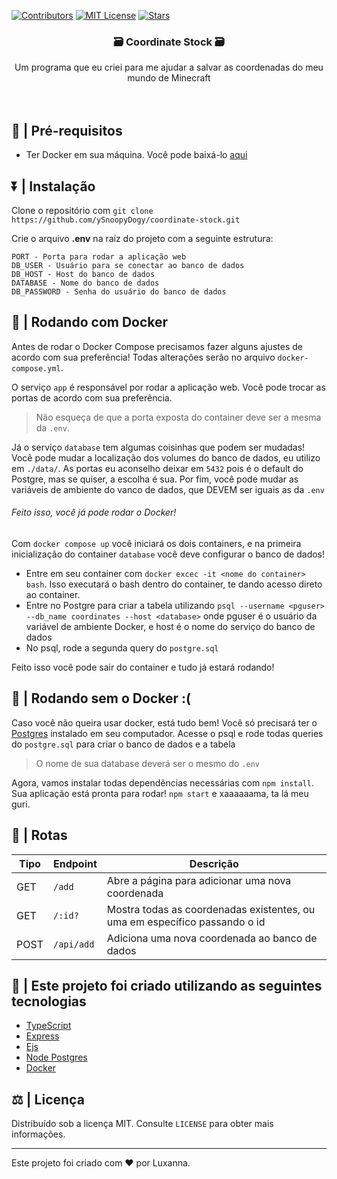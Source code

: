 [![Contributors][contributors-shield]][contributors-url]
[![MIT License][license-shield]][license-url]
[![Stars][stars-shield]][stars-url]

  <h3 align="center">🗃 Coordinate Stock 🗃</h3>

  <p align="center">
    Um programa que eu criei para me ajudar a salvar as coordenadas do meu mundo de Minecraft
    <br />
    <br />
    <br />
  </p>

## 👷 | Pré-requisitos

- Ter Docker em sua máquina. Você pode baixá-lo [aqui](https://docs.docker.com/get-docker/)

## ⏬ | Instalação

Clone o repositório com `git clone https://github.com/ySnoopyDogy/coordinate-stock.git`

Crie o arquivo **.env** na raíz do projeto com a seguinte estrutura:

```
PORT - Porta para rodar a aplicação web
DB_USER - Usuário para se conectar ao banco de dados
DB_HOST - Host do banco de dados
DATABASE - Nome do banco de dados
DB_PASSWORD - Senha do usuário do banco de dados
```

## 🚀 | Rodando com Docker

Antes de rodar o Docker Compose precisamos fazer alguns ajustes de acordo com sua preferência! Todas alterações serão no arquivo `docker-compose.yml`.

O serviço `app` é responsável por rodar a aplicação web. Você pode trocar as portas de acordo com sua preferência.

> Não esqueça de que a porta exposta do container deve ser a mesma da `.env`.

Já o serviço `database` tem algumas coisinhas que podem ser mudadas!
Você pode mudar a localização dos volumes do banco de dados, eu utilizo em `./data/`.
As portas eu aconselho deixar em `5432` pois é o default do Postgre, mas se quiser, a escolha é sua.
Por fim, você pode mudar as variáveis de ambiente do vanco de dados, que DEVEM ser iguais as da `.env`

###### Feito isso, você já pode rodar o Docker!

Com `docker compose up` você iniciará os dois containers, e na primeira inicialização do container `database` você deve configurar o banco de dados!

- Entre em seu container com `docker excec -it <nome do container> bash`. Isso executará o bash dentro do container, te dando acesso direto ao container.
- Entre no Postgre para criar a tabela utilizando `psql --username <pguser> --db_name coordinates --host <database>` onde pguser é o usuário da variável de ambiente Docker, e host é o nome do serviço do banco de dados
- No psql, rode a segunda query do `postgre.sql`

Feito isso você pode sair do container e tudo já estará rodando!

## 🚀 | Rodando sem o Docker :(

Caso você não queira usar docker, está tudo bem! Você só precisará ter o [Postgres](https://www.postgresql.org/) instalado em seu computador. Acesse o psql e rode todas queries do `postgre.sql` para criar o banco de dados e a tabela

> O nome de sua database deverá ser o mesmo do `.env`

Agora, vamos instalar todas dependências necessárias com `npm install`. Sua aplicação está pronta para rodar! `npm start` e xaaaaaama, ta lá meu guri.

## 🔀 | Rotas

| Tipo | Endpoint   | Descrição                                                                  |
| ---- | ---------- | -------------------------------------------------------------------------- |
| GET  | `/add`     | Abre a página para adicionar uma nova coordenada                           |
| GET  | `/:id?`    | Mostra todas as coordenadas existentes, ou uma em específico passando o id |
| POST | `/api/add` | Adiciona uma nova coordenada ao banco de dados                             |

## 🔨 | Este projeto foi criado utilizando as seguintes tecnologias

- [TypeScript](https://www.typescriptlang.org/)
- [Express](https://expressjs.com/pt-br/)
- [Ejs](https://ejs.co/)
- [Node Postgres](https://node-postgres.com/)
- [Docker](https://www.docker.com/)

## ⚖️ | Licença

Distribuído sob a licença MIT. Consulte `LICENSE` para obter mais informações.

---

Este projeto foi criado com ❤️ por Luxanna.

[contributors-shield]: https://img.shields.io/github/contributors/ySnoopyDogy/coordinate-stock?label=Contribuidores
[contributors-url]: https://github.com/ySnoopyDogy/coordinate-stock/graphs/contributors
[stars-shield]: https://img.shields.io/github/stars/ySnoopyDogy/coordinate-stock?color=f7f203&label=Stars&style=flat
[stars-url]: https://github.com/ySnoopyDogy/coordinate-stock/stargazers
[license-shield]: https://img.shields.io/github/license/ySnoopyDogy/coordinate-stock?color=gree&label=Licen%C3%A7a
[license-url]: https://github.com/ySnoopyDogy/coordinate-stock/blob/master/LICENSE
